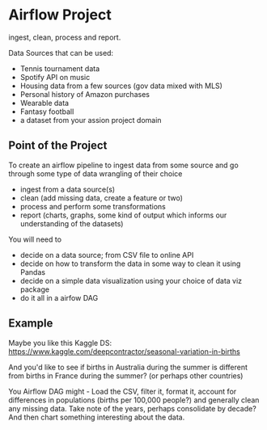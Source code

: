 # Airflow Project

ingest, clean, process and report.

Data Sources that can be used:

- Tennis tournament data
- Spotify API on music
- Housing data from a few sources (gov data mixed with MLS)
- Personal history of Amazon purchases
- Wearable data
- Fantasy football
- a dataset from your assion project domain

## Point of the Project

To create an airflow pipeline to ingest data from some source and go through some type of data wrangling of their choice 

- ingest from a data source(s)
- clean (add missing data, create a feature or two)
- process and perform some transformations
- report (charts, graphs, some kind of output which informs our understanding of the datasets)

You will need to

- decide on a data source; from CSV file to online API
- decide on how to transform the data in some way to clean it using Pandas
- decide on a simple data visualization using your choice of data viz package
- do it all in a airfow DAG

## Example

Maybe you like this Kaggle DS: https://www.kaggle.com/deepcontractor/seasonal-variation-in-births

And you'd like to see if births in Australia during the summer is different from births in France during the summer? (or perhaps other countries)

You Airflow DAG might - Load the CSV, filter it, format it, account for differences in populations (births per 100,000 people?)
and generally clean any missing data. Take note of the years, perhaps consolidate by decade?
And then chart something interesting about the data.

